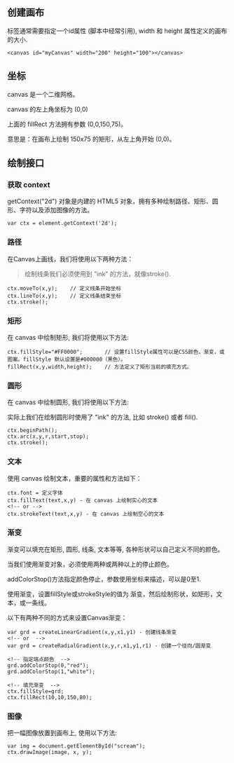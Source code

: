 ## 创建画布

标签通常需要指定一个id属性 (脚本中经常引用), width 和 height 属性定义的画布的大小.

    <canvas id="myCanvas" width="200" height="100"></canvas>

## 坐标

canvas 是一个二维网格。

canvas 的左上角坐标为 (0,0)

上面的 fillRect 方法拥有参数 (0,0,150,75)。

意思是：在画布上绘制 150x75 的矩形，从左上角开始 (0,0)。

## 绘制接口

### 获取 context

getContext("2d") 对象是内建的 HTML5 对象，拥有多种绘制路径、矩形、圆形、字符以及添加图像的方法。

    var ctx = element.getContext('2d');

### 路径

在Canvas上画线，我们将使用以下两种方法：

> 绘制线条我们必须使用到 "ink" 的方法，就像stroke().

    ctx.moveTo(x,y);    // 定义线条开始坐标
    ctx.lineTo(x,y);    // 定义线条结束坐标
    ctx.stroke();

### 矩形

在 canvas 中绘制矩形, 我们将使用以下方法:

    ctx.fillStyle="#FF0000";       // 设置fillStyle属性可以是CSS颜色，渐变，或图案。fillStyle 默认设置是#000000（黑色）。
    fillRect(x,y,width,height);    // 方法定义了矩形当前的填充方式。

### 圆形

在 canvas 中绘制圆形, 我们将使用以下方法:

实际上我们在绘制圆形时使用了 "ink" 的方法, 比如 stroke() 或者 fill().

    ctx.beginPath();
    ctx.arc(x,y,r,start,stop);
    ctx.stroke();

### 文本

使用 canvas 绘制文本，重要的属性和方法如下：

    ctx.font = 定义字体
    ctx.fillText(text,x,y) - 在 canvas 上绘制实心的文本
    <!-- or -->
    ctx.strokeText(text,x,y) - 在 canvas 上绘制空心的文本

### 渐变

渐变可以填充在矩形, 圆形, 线条, 文本等等, 各种形状可以自己定义不同的颜色。

当我们使用渐变对象，必须使用两种或两种以上的停止颜色。

addColorStop()方法指定颜色停止，参数使用坐标来描述，可以是0至1.

使用渐变，设置fillStyle或strokeStyle的值为 渐变，然后绘制形状，如矩形，文本，或一条线。

以下有两种不同的方式来设置Canvas渐变：

    var grd = createLinearGradient(x,y,x1,y1) - 创建线条渐变
    <!-- or  -->
    var grd = createRadialGradient(x,y,r,x1,y1,r1) - 创建一个径向/圆渐变

    <!-- 指定端点颜色  -->
    grd.addColorStop(0,"red");
    grd.addColorStop(1,"white");

    <!-- 填充渐变  -->
    ctx.fillStyle=grd;
    ctx.fillRect(10,10,150,80);

### 图像

把一幅图像放置到画布上, 使用以下方法:

    var img = document.getElementById("scream");
    ctx.drawImage(image, x, y);
